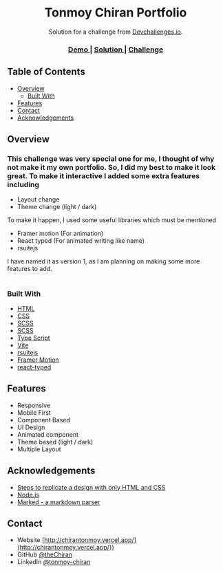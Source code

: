 <!-- Please update value in the {}  -->

<h1 align="center">Tonmoy Chiran Portfolio</h1>

<div align="center">
   Solution for a challenge from  <a href="https://devchallenges.io/" target="_blank">Devchallenges.io</a>.
</div>

<div align="center">
  <h3>
    <a href="https://portfolio-dev-challenges.vercel.app/">
      Demo
    </a>
    <span> | </span>
    <a href="https://github.com/TheChiran/windbnb-dev-challenges">
      Solution
    </a>
    <span> | </span>
    <a href="https://devchallenges.io/challenges/5ZnOYsSXM24JWnCsNFlt">
      Challenge
    </a>
  </h3>
</div>

<!-- TABLE OF CONTENTS -->

## Table of Contents

- [Overview](#overview)
  - [Built With](#built-with)
- [Features](#features)
- [Contact](#contact)
- [Acknowledgements](#acknowledgements)

<!-- OVERVIEW -->

## Overview
### This challenge was very special one for me, I thought of why not make it my own portfolio. So, I did  my best to make it look great. To make it interactive I added some extra features including

- Layout change
- Theme change (light / dark)

To make it happen, I used some useful libraries which must be mentioned

- Framer motion (For animation)
- React typed (For animated writing like name)
- rsuitejs 

I have named it as version 1, as I am planning on making some more features to add.
#

<!-- ### Default layout

#### Light version (Desktop view)
<img src="./src/assets/images/project-views/default_layout_light.gif"/>

<img src="./src/assets/images/project-views/desktop-view-menu.png"/>

### Tablet View
<img src="./src/assets/images/project-views/tablet-view.png"/>

### Mobile View
<img src="./src/assets/images/project-views/mobile-view.png"/>

<img src="./src/assets/images/project-views/mobile-menu-guests.png"/>

<img src="./src/assets/images/project-views/mobile-menu-location.png"/> -->

### Built With

<!-- This section should list any major frameworks that you built your project using. Here are a few examples.-->

- [HTML](https://html.com/)
- [CSS](https://developer.mozilla.org/en-US/docs/Web/CSS)
- [SCSS](https://sass-lang.com/)
- [SCSS](https://reactjs.org/)
- [Type Script](https://www.typescriptlang.org/)
- [Vite](https://vitejs.dev/)
- [rsuitejs](https://rsuitejs.com/guide/introduction/)
- [Framer Motion](https://www.framer.com/motion/)
- [react-typed](http://ssbeefeater.github.io/react-typed)

## Features

<!-- List the features of your application or follow the template. Don't share the figma file here :) -->

- Responsive
- Mobile First
- Component Based
- UI Design
- Animated component
- Theme based (light / dark)
- Multiple Layout 

## Acknowledgements

<!-- This section should list any articles or add-ons/plugins that helps you to complete the project. This is optional but it will help you in the future. For exmpale -->

- [Steps to replicate a design with only HTML and CSS](https://devchallenges-blogs.web.app/how-to-replicate-design/)
- [Node.js](https://nodejs.org/)
- [Marked - a markdown parser](https://github.com/chjj/marked)

## Contact

- Website [http://chirantonmoy.vercel.app/](http://chirantonmoy.vercel.app/})
- GitHub [@theChiran](https://github.com/TheChiran)
- LinkedIn [@tonmoy-chiran](https://www.linkedin.com/in/tonmoy-chiran-0920b2151/})
